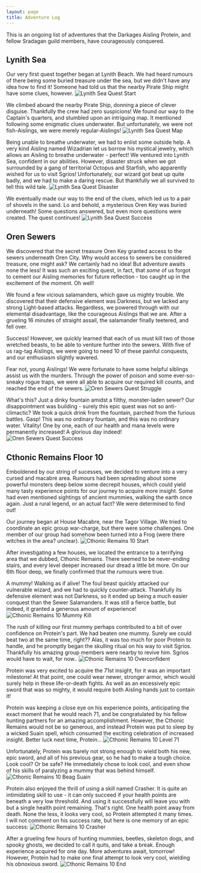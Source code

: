```yaml
---
layout: page
title: Adventure Log
---
```


This is an ongoing list of adventures that the Darkages Aisling Protein, and fellow Sradagan guild members, have courageously conquered.

## Lynith Sea


Our very first quest together began at Lynith Beach. We had heard rumours of there being some buried treasure under the sea, but we didn't have any idea how to find it! Someone had told us that the nearby Pirate Ship might have some clues, however.
![Lynith Sea Quest Start](/public/images/sradagan/sradagan-lynith-sea-start.png)

We climbed aboard the nearby Pirate Ship, donning a piece of clever disguise. Thankfully the crew had zero suspicions! We found our way to the Captain's quarters, and stumbled upon an intriguing map. It mentioned following some enigmatic clues underwater. But unfortunately, we were not fish-Aislings, we were merely regular-Aislings!
![Lynith Sea Quest Map](/public/images/sradagan/sradagan-lynith-sea-map.png)

Being unable to breathe underwater, we had to enlist some outside help. A very kind Aisling named Wizadrian let us borrow his mystical jewelry, which allows an Aisling to breathe underwater - perfect! We ventured into Lynith Sea, confident in our abilities. However, disaster struck when we got surrounded by a gang of territorial Octopus and Starfish, who apparently wished for us to visit Sgrios! Unfortunately, our wizard got beat up quite badly, and we had to make a daring rescue. But thankfully we all survived to tell this wild tale.
![Lynith Sea Quest Disaster](/public/images/sradagan/sradagan-lynith-sea-disaster.png)

We eventually made our way to the end of the clues, which led us to a pair of shovels in the sand. Lo and behold, a mysterious Oren Key was buried underneath! Some questions answered, but even more questions were created. The quest continues!
![Lynith Sea Quest Success](/public/images/sradagan/sradagan-lynith-sea-success.png)


## Oren Sewers

We discovered that the secret treasure Oren Key granted access to the sewers underneath Oren City. Why would access to sewers be considered treasure, one might ask? We certainly had no idea! But adventure awaits none the less! It was such an exciting quest, in fact, that _some_ of us forgot to cement our Aisling memories for future reflection - too caught up in the excitement of the moment. Oh well!

We found a few vicious salamanders, which gave us mighty trouble. We discovered that their defensive element was Darkness, but we lacked any strong Light-based attacks. Regardless, we powered through with our elemental disadvantage, like the courageous Aislings that we are. After a grueling 16 minutes of straight assail, the salamander finally teetered, and fell over.

Success! However, we quickly learned that each of us must kill two of those wretched beasts, to be able to venture further into the sewers. With five of us rag-tag Aislings, we were going to need 10 of these painful conquests, and our enthusiasm slightly wavered.

Fear not, young Aislings! We were fortunate to have some helpful siblings assist us with the murders. Through the power of poison and some ever-so-sneaky rogue traps, we were all able to acquire our required kill counts, and reached the end of the sewers.
![Oren Sewers Quest Struggle](/public/images/sradagan/sradagan-oren-sewers-16-minute-kill.png)

What's this? Just a dinky fountain amidst a filthy, monster-laden sewer? Our disappointment was building - surely this epic quest was not so anti-climactic? We took a quick drink from the fountain, parched from the furious battles. Gasp! This was no ordinary fountain, and this was no ordinary water. Vitality! One by one, each of our health and mana levels were permanently increased! A glorious day indeed!
![Oren Sewers Quest Success](/public/images/sradagan/sradagan-oren-sewers-success.png)


## Cthonic Remains Floor 10

Emboldened by our string of sucesses, we decided to venture into a very cursed and macabre area. Rumours had been spreading about some powerful monsters deep below some decrepit houses, which could yield many tasty experience points for our journey to acquire more insight. Some had even mentioned sightings of ancient mummies, walking the earth once again. Just a rural legend, or an actual fact? We were determined to find out!

Our journey began at House Macabre, near the Tagor Village. We tried to coordinate an epic group war-charge, but there were some challenges. One member of our group had somehow been turned into a Frog (were there witches in the area? unclear).
![Cthonic Remains 10 Start](/public/images/sradagan/sradagan-cr10-start.png)

After investigating a few houses, we located the entrance to a terrifying area that we dubbed, Cthonic Remains. There seemed to be never-ending stairs, and every level deeper increased our dread a little bit more. On our 6th floor deep, we finally confirmed that the rumours were true.

A mummy! Walking as if alive! The foul beast quickly attacked our vulnerable wizard, and we had to quickly counter-attack. Thankfully its defensive element was not Darkness, so it ended up being a much easier conquest than the Sewer Salamanders. It was still a fierce battle, but indeed, it granted a generous amount of experience!
![Cthonic Remains 10 Mummy Kill](/public/images/sradagan/sradagan-cr10-first-mummy.png)

The rush of killing our first mummy perhaps contributed to a bit of over confidence on Protein's part. We had beaten one mummy. Surely we could beat two at the same time, right?? Alas, it was too much for poor Protein to handle, and he promptly began the skulling ritual on his way to visit Sgrios. Thankfully his amazing group members were nearby to revive him. Sgrios would have to wait, for now..
![Cthonic Remains 10 Overconfident](/public/images/protein/protein-overconfident.png)

Protein was very excited to acquire the 71st insight, for it was an important milestone! At that point, one could wear newer, stronger armor, which would surely help in these life-or-death fights. As well as an excessively epic sword that was so mighty, it would require both Aisling hands just to contain it!

Protein was keeping a close eye on his experience points, anticipating the exact moment that he would reach 71, and be congratulated by his fellow hunting partners for an amazing accomplishment. However, the Cthonic Remains would not be so generous, and instead Protein was put to sleep by a wicked Suain spell, which consumed the exciting celebration of increased insight. Better luck next time, Protein...
![Cthonic Remains 10 Level 71](/public/images/protein/protein-level-71.png)

Unfortunately, Protein was barely not strong enough to wield both his new, epic sword, and all of his previous gear, so he had to make a tough choice. Look cool? Or be safe? He immediately chose to look cool, and even show of his skills of paralyzing a mummy that was behind himself.
![Cthonic Remains 10 Beag Suain](/public/images/protein/protein-looking-dope.png)

Protein also enjoyed the thrill of using a skill named Crasher. It is quite an intimidating skill to use - it can only succeed if your health points are beneath a very low threshold. And using it successfully will leave you with but a single health point remaining. That's right. One health point away from death. None the less, it looks very cool, so Protein attempted it many times. I will not comment on his success rate, but here is one memory of an epic success:
![Cthonic Remains 10 Crasher](/public/images/protein/protein-crasher.png)

After a grueling few hours of hunting mummies, beetles, skeleton dogs, and spooky ghosts, we decided to call it quits, and take a break. Enough experience acquired for one day. More adventures await, tomorrow! However, Protein had to make one final attempt to look very cool, wielding his obnoxious sword.
![Cthonic Remains 10 End](/public/images/sradagan/sradagan-cr10-end.png)
